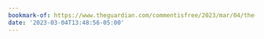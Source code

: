 ```yaml
---
bookmark-of: https://www.theguardian.com/commentisfree/2023/mar/04/the-joy-of-mediocrity-we-need-hobbies-even-if-were-bad-at-them-to-free-us-from-perfection
date: '2023-03-04T13:48:56-05:00'
---
```

